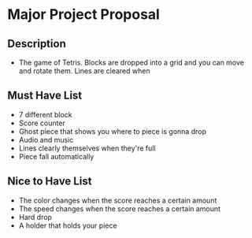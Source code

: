 # Major Project Proposal

## Description 
- The game of Tetris. Blocks are dropped into a grid and you can move and rotate them. Lines are cleared when 

## Must Have List
- 7 different block
- Score counter 
- Ghost piece that shows you where to piece is gonna drop
- Audio and music
- Lines clearly themselves when they're full
- Piece fall automatically

## Nice to Have List
- The color changes when the score reaches a certain amount
- The speed changes when the score reaches a certain amount
- Hard drop
- A holder that holds your piece